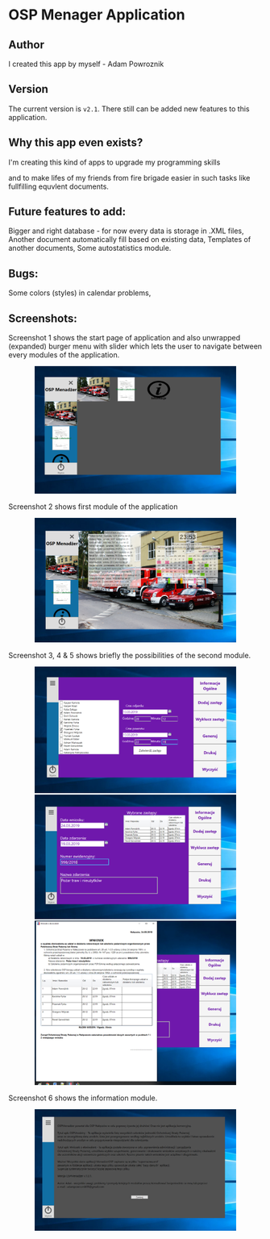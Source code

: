 OSP Menager Application
==========

Author
----------
I created this app by myself - Adam Powroznik

Version
---------
The current version is `v2.1`. There still can be added new features to this application.

Why this app even exists?
---------------
I'm creating this kind of apps to upgrade my programming skills

and to make lifes of my friends from fire brigade easier in such tasks like fullfilling equvlent documents. 

Future features to add:
-------------------
Bigger and right database - for now every data is storage in .XML files,
Another document automatically fill based on existing data,
Templates of another documents,
Some autostatistics module.

Bugs:
-----------
Some colors (styles) in calendar problems,

Screenshots:
-----------
Screenshot 1 shows the start page of application and also unwrapped (expanded) burger menu with slider which lets the user to navigate between every modules of the application.
<div align="center">	
    <img src="/screenshots/ss1.PNG" width="400px"</img> 
</div>

Screenshot 2 shows first module of the application
<div align="center">	
    <img src="/screenshots/ss2.PNG" width="400px"</img> 
</div>

Screenshot 3, 4 & 5 shows briefly the possibilities of the second module.
<div align="center">	
    <img src="/screenshots/ss3.PNG" width="400px"</img> 
</div>
<div align="center">	
    <img src="/screenshots/ss4.PNG" width="400px"</img> 
</div>
<div align="center">	
    <img src="/screenshots/ss5.PNG" width="400px"</img> 
</div>

Screenshot 6 shows the information module.
<div align="center">	
    <img src="/screenshots/ss6.PNG" width="400px"</img> 
</div>